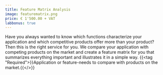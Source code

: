 ```yaml
---
title: Feature Matrix Analysis
image: featurematrix.png
price: € 1'500.00 + VAT 
labbonus: true
---
```

Have you always wanted to know which functions characterize your application and which competitive products offer more than your product? Then this is the right service for you. We compare your application with competing products on the market and create a feature matrix for you that summarizes everything important and illustrates it in a simple way.
{{<tag "Required">}}Application or feature-needs to compare with products on the market.{{</>}}

<!--more--> 

